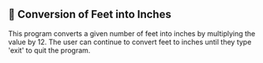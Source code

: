 ## 📏 Conversion of Feet into Inches
This program converts a given number of feet into inches by multiplying the value by 12. 
The user can continue to convert feet to inches until they type 'exit' to quit the program.

